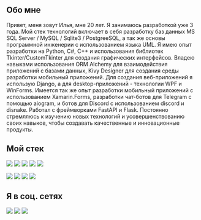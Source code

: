 ## Обо мне
Привет, меня зовут Илья, мне 20 лет. Я занимаюсь разработкой уже 3 года. Мой стек технологий включает в себя разработку баз данных MS SQL Server / MySQL / Sqlite3 / PostgreeSQL, а так же основы программной инженерии с использованием языка UML. Я имею опыт разработки на Python, C#, C++ и использования библиотек Tkinter/CustomTkinter для создания графических интерфейсов. Владею навыками использования ORM Alchemy для взаимодействия приложений с базами данных, Kivy Designer для создания среды разработки мобильный приложений. Для создания веб-приложений я использую Django, а для desktop-приложений - технологии WPF и WinForms. Имеется так же опыт разработки мобильный приложений с использованием Xamarin.Forms, разработки чат-ботов для Telegram с помощью aiogram, и ботов для Discord с использованием discord и disnake. Работал с фреймворками FastAPI и Flask. Постоянно стремллюсь к изучению новых технологий и усовершенствованию своих навыков, чтобы создавать качественные и инновационные продукты.

## Мой стек
<img src="https://img.shields.io/badge/Python-363636?style=for-the-badge&logo=Python&logoColor=FFD700"/> <img src="https://img.shields.io/badge/C++-363636?style=for-the-badge&logo=cplusplus&logoColor=1E90FF"/> <img src="https://img.shields.io/badge/csharp-363636?style=for-the-badge&logo=csharp&logoColor=9932CC"/> <img src="https://img.shields.io/badge/UML-363636?style=for-the-badge&logo=uml&logoColor=FF7F50"/> <img src="https://img.shields.io/badge/.NET-363636?style=for-the-badge&logo=dotnet&logoColor=9400D3"/>

<img src="https://img.shields.io/badge/MS SQL Server-363636?style=for-the-badge&logo=microsoftsqlserver&logoColor=FFE4B5"/> <img src="https://img.shields.io/badge/MySQL-363636?style=for-the-badge&logo=mysql&logoColor=87CEFA"/> <img src="https://img.shields.io/badge/PostgreeSQL-363636?style=for-the-badge&logo=postgresql&logoColor=AFEEEE"/> <img src="https://img.shields.io/badge/SQLite3-363636?style=for-the-badge&logo=sqlite&logoColor=FFFFE0"/>

## Я в соц. сетях
<img src="https://img.shields.io/badge/Discord: unkevich-363636?style=for-the-badge&logo=discord&logoColor=E6E6FA"/> <img src="https://img.shields.io/badge/VK: Илья Воробьёв-363636?style=for-the-badge&logo=vk&logoColor=1E90FF"/> <img src="https://img.shields.io/badge/TG: @IlyaUnkevich-363636?style=for-the-badge&logo=telegram&logoColor=#26A5E4"/>


<!--
**unkevich/unkevich** is a ✨ _special_ ✨ repository because its `README.md` (this file) appears on your GitHub profile.

Here are some ideas to get you started:

- 🔭 I’m currently working on ...
- 🌱 I’m currently learning ...
- 👯 I’m looking to collaborate on ...
- 🤔 I’m looking for help with ...
- 💬 Ask me about ...
- 📫 How to reach me: ...
- 😄 Pronouns: ...
- ⚡ Fun fact: ...
-->
